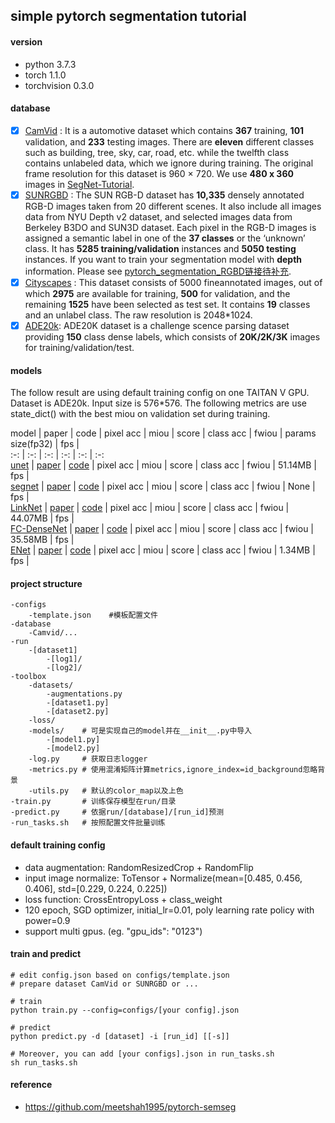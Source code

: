 ## simple pytorch segmentation tutorial

#### version  
- python 3.7.3
- torch 1.1.0
- torchvision 0.3.0

#### database  

- [x] [CamVid](https://github.com/dtrimina/pytorch_segmentation_tutorial/tree/master/database/CamVid) : It is a automotive dataset which contains **367** training, **101** validation, and **233** testing images. There are **eleven** different classes such as building, tree, sky, car, road, etc. while the twelfth class contains unlabeled data, which we ignore during training. The original frame resolution for this dataset is 960 × 720. We use **480 x 360** images in [SegNet-Tutorial](https://github.com/alexgkendall/SegNet-Tutorial/tree/master/CamVid).
- [x] [SUNRGBD](https://github.com/dtrimina/pytorch_segmentation_tutorial/tree/master/database/SUNRGBD) : The SUN RGB-D dataset has **10,335** densely annotated RGB-D images taken from 20 different scenes. It also include all images data from NYU Depth v2 dataset, and selected images data from Berkeley B3DO and SUN3D dataset. Each pixel in the RGB-D images is assigned a semantic label in one of the **37 classes** or the ‘unknown’ class. It has **5285 training/validation** instances and **5050 testing** instances. If you want to train your segmentation model with **depth** information. Please see [pytorch_segmentation_RGBD链接待补充]().
- [x] [Cityscapes](https://github.com/dtrimina/pytorch_segmentation_tutorial/tree/master/database/Cityscapes) : This dataset consists of 5000 fineannotated images, out of which **2975** are available for training, **500** for validation, and the remaining **1525** have been selected as test set. It contains **19** classes and an unlabel class. The raw resolution is 2048*1024.
- [x] [ADE20k](https://github.com/dtrimina/pytorch_segmentation_tutorial/tree/master/database/ADEChallengeData2016): ADE20K dataset is a challenge scence parsing dataset providing **150** class dense labels, which consists of **20K/2K/3K** images for training/validation/test.

#### models

The follow result are using default training config on one TAITAN V GPU. Dataset is ADE20k. Input size is 576*576. The following metrics are use state_dict() with the best miou on validation set during training. 

model | paper | code | pixel acc | miou | score | class acc | fwiou | params size(fp32) | fps |  
:-: | :-: | :-: | :-: | :-: | :-:  
[unet](https://blog.dtrimina.cn/Segmentation/segmentation-2/) | [paper](http://xxx.itp.ac.cn/pdf/1505.04597.pdf) | [code](https://github.com/dtrimina/pytorch_segmentation_tutorial/blob/master/toolbox/models/unet.py) | pixel acc | miou | score | class acc | fwiou | 51.14MB | fps |  
[segnet](https://blog.dtrimina.cn/Segmentation/segmentation-2/) | [paper](http://xxx.itp.ac.cn/pdf/1511.00561.pdf) | [code](https://github.com/dtrimina/pytorch_segmentation_tutorial/blob/master/toolbox/models/segnet.py) | pixel acc | miou | score | class acc | fwiou | None | fps |  
[LinkNet](https://blog.dtrimina.cn/Segmentation/segmentation-3/) | [paper](http://xxx.itp.ac.cn/pdf/1707.03718.pdf) | [code](https://github.com/dtrimina/pytorch_segmentation_tutorial/blob/master/toolbox/models/linknet.py) | pixel acc | miou | score | class acc | fwiou | 44.07MB | fps |  
[FC-DenseNet](https://blog.dtrimina.cn/Segmentation/segmentation-3/) | [paper](http://xxx.itp.ac.cn/pdf/1611.09326.pdf) | [code](https://github.com/dtrimina/pytorch_segmentation_tutorial/blob/master/toolbox/models/fcdensenet.py) | pixel acc | miou | score | class acc | fwiou | 35.58MB | fps |  
[ENet](https://blog.dtrimina.cn/Segmentation/segmentation-3/) | [paper](http://xxx.itp.ac.cn/pdf/1606.02147v1) | [code](https://github.com/dtrimina/pytorch_segmentation_tutorial/blob/master/toolbox/models/enet.py) | pixel acc | miou | score | class acc | fwiou | 1.34MB | fps |  



#### project structure 

```
-configs  
    -template.json    #模板配置文件  
-database  
    -Camvid/...  
-run
    -[dataset1]
        -[log1]/
        -[log2]/ 
-toolbox  
    -datasets/
        -augmentations.py
        -[dataset1.py]
        -[dataset2.py]
    -loss/  
    -models/    # 可是实现自己的model并在__init__.py中导入  
        -[model1.py]
        -[model2.py]
    -log.py     # 获取日志logger  
    -metrics.py # 使用混淆矩阵计算metrics,ignore_index=id_background忽略背景
    -utils.py   # 默认的color_map以及上色
-train.py       # 训练保存模型在run/目录  
-predict.py     # 依据run/[database]/[run_id]预测  
-run_tasks.sh   # 按照配置文件批量训练  
```

#### default training config  

- data augmentation: RandomResizedCrop + RandomFlip
- input image normalize: ToTensor + Normalize(mean=[0.485, 0.456, 0.406], std=[0.229, 0.224, 0.225])
- loss function: CrossEntropyLoss + class_weight
- 120 epoch, SGD optimizer, initial_lr=0.01, poly learning rate policy with power=0.9
- support multi gpus. (eg. "gpu_ids": "0123")

#### train and predict

```
# edit config.json based on configs/template.json
# prepare dataset CamVid or SUNRGBD or ...

# train
python train.py --config=configs/[your config].json

# predict
python predict.py -d [dataset] -i [run_id] [[-s]]

# Moreover, you can add [your configs].json in run_tasks.sh
sh run_tasks.sh

```

#### reference
- https://github.com/meetshah1995/pytorch-semseg